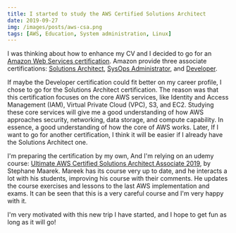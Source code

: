 ```yaml
---
title: I started to study the AWS Certified Solutions Architect
date: 2019-09-27
img: /images/posts/aws-csa.png
tags: [AWS, Education, System administration, Linux]
---
```



I was thinking about how to enhance my CV and I decided to go for an [Amazon Web Services certification](https://aws.amazon.com/certification/). Amazon provide three associate certifications: [Solutions Architect](https://aws.amazon.com/certification/certified-solutions-architect-associate/), [SysOps Administrator](https://aws.amazon.com/certification/certified-sysops-admin-associate/), and [Developer](https://aws.amazon.com/certification/certified-developer-associate/).

If maybe the Developer certification could fit better on my career profile, I chose to go for the Solutions Architect certification. The reason was that this certification focuses on the core AWS services, like Identity and Access Management (IAM), Virtual Private Cloud (VPC), S3, and EC2. Studying these core services will give me a good understanding of how AWS approaches security, networking, data storage, and compute capability. In essence, a good understanding of how the core of AWS works. Later, If I want to go for another certification, I think it will be easier if I already have the Solutions Architect one.

I'm preparing the certification by my own, And I'm relying on an udemy course: [Ultimate AWS Certified Solutions Architect Associate 2019](https://www.udemy.com/course/aws-certified-solutions-architect-associate-saa-c01/), by Stephane Maarek. Mareek has its course very up to date, and he interacts a lot with his students, improving his course with their comments. He updates the course exercises and lessons to the last AWS implementation and exams. It can be seen that this is a very careful course and I'm very happy with it.

I'm very motivated with this new trip I have started, and I hope to get fun as long as it will go!